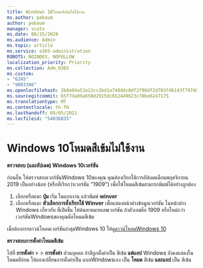 ```yaml
---
title: Windows 10โหมดสีเข้มไม่ใช้งาน
ms.author: pebaum
author: pebaum
manager: scotv
ms.date: 08/25/2020
ms.audience: Admin
ms.topic: article
ms.service: o365-administration
ROBOTS: NOINDEX, NOFOLLOW
localization_priority: Priority
ms.collection: Adm_O365
ms.custom:
- "6245"
- "9003346"
ms.openlocfilehash: 2b8e04a53a12cc2bd1a748ddc8df2f98df2d703fd6143f797d816e602005d13b
ms.sourcegitcommit: b5f7da89a650d2915dc652449623c78be6247175
ms.translationtype: MT
ms.contentlocale: th-TH
ms.lasthandoff: 08/05/2021
ms.locfileid: "54036835"
---
```

# <a name="windows-10-dark-mode-does-not-work"></a>Windows 10โหมดสีเข้มไม่ใช้งาน

**ตรวจสอบ (และอัปเดต) Windows 10เวอร์ชัน**

ก่อนอื่น ให้ตรวจสอบเวอร์ชันWindows 10ของคุณ คุณต้องเรียกใช้การอัปเดตเดือนพฤศจิกายน 2019 เป็นอย่างน้อย (หรือที่เรียกว่าเวอร์ชัน "1909") เพื่อให้โหมดสีเข้มสามารถพิมพ์ได้อย่างถูกต้อง  

1. เลือกหรือแตะ **ปุ่ม** เริ่ม ในแถบงาน แล้วพิมพ์ **winver** 
2. เลือกหรือแตะ **ตัวเลือกการสั่งเรียกใช้ Winver** เพื่อแสดงหน้าต่างข้อมูลเวอร์ชัน
    ในหน้าต่าง Windows เกี่ยวกับ ที่เปิดขึ้น ให้ค้นหาหมายเลขเวอร์ชัน ถ้าตัวเลขคือ 1909 หรือใหม่กว่า เวอร์ชันWindowsของคุณคือโหมดสีเข้ม

เมื่อต้องการดาวน์โหลดเวอร์ชันล่าสุดWindows 10 ให้ดู[ดาวน์โหลดWindows 10](https://www.microsoft.com/software-download/windows10)

**ตรวจสอบการตั้งค่าโหมดสีเข้ม**

ไปที่ **การตั้งค่า**  >    >  **การตั้งค่า** ส่วนบุคคล ถ้าสีถูกตั้งค่าเป็น สีเข้ม **แต่แอป** Windows ยังคงแสดงในโหมดสีอ่อน ให้ลองเปลี่ยนการตั้งค่าเป็น แบบWindowsเอง เป็น **โหมด** สีเข้ม **และแอป** เป็น สีเข้ม